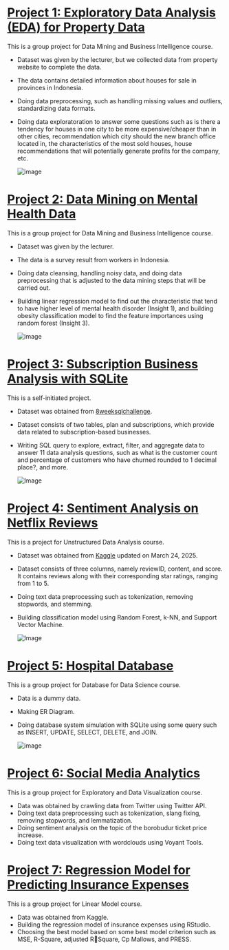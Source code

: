 #	[Project 1: Exploratory Data Analysis (EDA) for Property Data](https://github.com/zahrahaulia21/zahrahaulia21.github.io/blob/main/EDA%20for%20Property%20Data.ipynb)

This is a group project for Data Mining and Business Intelligence course.

* Dataset was given by the lecturer, but we collected data from property website to complete the data.
* The data contains detailed information about houses for sale in provinces in Indonesia.
* Doing data preprocessing, such as handling missing values and outliers, standardizing data formats.
* Doing data exploratoration to answer some questions such as is there a tendency for houses in one city to be more expensive/cheaper than in other cities, recommendation which city should the new branch office located in, the characteristics of the most sold houses, house recommendations that will potentially generate profits for the company, etc.
  
  ![image](https://github.com/user-attachments/assets/2e3b48a1-ad8e-4d19-8bd5-acf5f9054d91)


#	[Project 2: Data Mining on Mental Health Data](https://github.com/zahrahaulia21/zahrahaulia21.github.io/blob/main/Data%20Mining%20on%20Mental%20Health%20Data.ipynb)

This is a group project for Data Mining and Business Intelligence course.

* Dataset was given by the lecturer.
* The data is a survey result from workers in Indonesia.
* Doing data cleansing, handling noisy data, and doing data preprocessing that is adjusted to the data mining steps that will be carried out.
* Building linear regression model to find out the characteristic that tend to have higher level of mental health disorder (Insight 1), and building obesity classification model to find the feature importances using random forest (Insight 3).

  ![image](https://github.com/user-attachments/assets/006d157d-b8b4-471f-990b-3b71ee27e273)


# [Project 3: Subscription Business Analysis with SQLite](https://github.com/zahrahaulia21/zahrahaulia21.github.io/blob/main/SQL%20Project%20Foodie-Fi.pdf)
This is a self-initiated project.

* Dataset was obtained from [8weeksqlchallenge](https://8weeksqlchallenge.com/case-study-3/).
* Dataset consists of two tables, plan and subscriptions, which provide data related to subscription-based businesses.
* Writing SQL query to explore, extract, filter, and aggregate data to answer 11 data analysis questions, such as what is the customer count and percentage of customers who have churned rounded to 1 decimal place?, and more.

  ![Image](https://github.com/user-attachments/assets/a81085df-4745-43a2-87c9-10322d51aecc)


# [Project 4: Sentiment Analysis on Netflix Reviews](https://github.com/zahrahaulia21/zahrahaulia21.github.io/blob/main/Sentiment%20Analysis%20on%20Netflix%20Reviews.ipynb)
This is a project for Unstructured Data Analysis course.

* Dataset was obtained from [Kaggle](https://www.kaggle.com/datasets/odins0n/top-20-play-store-app-reviews-daily-update?select=Netflix.csv) updated on March 24, 2025.
* Dataset consists of three columns, namely reviewID, content, and score. It contains reviews along with their corresponding star ratings, ranging from 1 to 5.
* Doing text data preprocessing such as tokenization, removing stopwords, and stemming.
* Building classification model using Random Forest, k-NN, and Support Vector Machine.
  
  ![Image](https://github.com/user-attachments/assets/b1d242ec-4fc5-4220-b9f7-4dfc7e0fed1b)

  
#	[Project 5: Hospital Database](https://github.com/zahrahaulia21/zahrahaulia21.github.io/blob/main/Hospital%20Database.pdf)

This is a group project for Database for Data Science course.

* Data is a dummy data.
* Making ER Diagram.
* Doing database system simulation with SQLite using some query such as INSERT, UPDATE, SELECT, DELETE, and JOIN.

  ![image](https://github.com/user-attachments/assets/5f27f95b-24fd-4d42-adb8-2e52af655296)

  
#	[Project 6: Social Media Analytics](https://github.com/zahrahaulia21/zahrahaulia21.github.io/blob/main/Social%20Media%20Analytics.pdf)

This is a group project for Exploratory and Data Visualization course.

* Data was obtained by crawling data from Twitter using Twitter API.
* Doing text data preprocessing such as tokenization, slang fixing, removing stopwords, and lemmatization.
* Doing sentiment analysis on the topic of the borobudur ticket price increase.
* Doing text data visualization with wordclouds using Voyant Tools.


#	[Project 7: Regression Model for Predicting Insurance Expenses](https://github.com/zahrahaulia21/zahrahaulia21.github.io/blob/main/Regression%20Model.pdf)

This is a group project for Linear Model course.

* Data was obtained from Kaggle.
* Building the regression model of insurance expenses using RStudio.
* Choosing the best model based on some best model criterion such as MSE, R-Square, adjusted RSquare, Cp Mallows, and PRESS.
